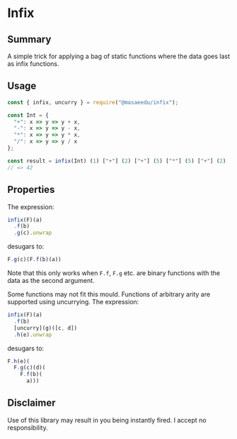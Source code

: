 # Infix

## Summary
A simple trick for applying a bag of static functions where the data goes last as infix functions.

## Usage

```js
const { infix, uncurry } = require("@masaeedu/infix");

const Int = {
  "+": x => y => y + x,
  "-": x => y => y - x,
  "*": x => y => y * x,
  "/": x => y => y / x
};

const result = infix(Int) (1) ["+"] (2) ["+"] (5) ["*"] (5) ["+"] (2) .unwrap;
// => 42
```

## Properties

The expression:

```js
infix(F)(a)
  .f(b)
  .g(c).unwrap
```

desugars to:

```js
F.g(c)(F.f(b)(a))
```

Note that this only works when `F.f`, `F.g` etc. are binary functions with the data as the second argument.

Some functions may not fit this mould. Functions of arbitrary arity are supported using uncurrying. The expression:

```js
infix(F)(a)
  .f(b)
  [uncurry](g)([c, d])
  .h(e).unwrap
```

desugars to:

```js
F.h(e)(
  F.g(c)(d)(
    F.f(b)(
      a)))
```

## Disclaimer

Use of this library may result in you being instantly fired. I accept no responsibility.
